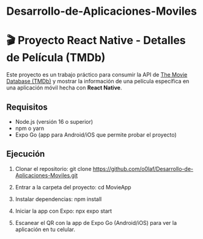 # Desarrollo-de-Aplicaciones-Moviles

# 🎬 Proyecto React Native - Detalles de Película (TMDb)

Este proyecto es un trabajo práctico para consumir la API de [The Movie Database (TMDb)](https://www.themoviedb.org/) y mostrar la información de una película específica en una aplicación móvil hecha con **React Native**.

## Requisitos

- Node.js (versión 16 o superior)
- npm o yarn
- Expo Go (app para Android/iOS que permite probar el proyecto)

## Ejecución

1. Clonar el repositorio:
   git clone https://github.com/o0laf/Desarrollo-de-Aplicaciones-Moviles.git

2. Entrar a la carpeta del proyecto:
   cd MovieApp

3. Instalar dependencias:
   npm install

4. Iniciar la app con Expo:
   npx expo start

5. Escanear el QR con la app de Expo Go (Android/iOS) para ver la aplicación en tu celular.
